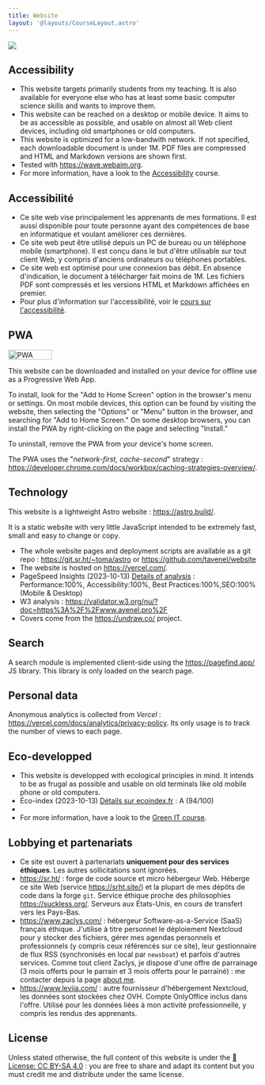 ```yaml
---
title: Website
layout: '@layouts/CourseLayout.astro'
---
```


![](@assets/undraw/undraw_static-website_x3tn.svg)

## Accessibility

- This website targets primarily students from my teaching. It is also available for everyone else who has at least some basic computer science skills and wants to improve them.
- This website can be reached on a desktop or mobile device. It aims to be as accessible as possible, and usable on almost all Web client devices, including old smartphones or old computers.
- This website is optimized for a low-bandwith network. If not specified, each downloadable document is under 1M. PDF files are compressed and HTML and Markdown versions are shown first.
- Tested with <https://wave.webaim.org>.
- For more information, have a look to the [Accessibility][cours-rse] course.

## Accessibilité

- Ce site web vise principalement les apprenants de mes formations. Il est aussi disponible pour toute personne ayant des compétences de base en informatique et voulant améliorer ces dernières.
- Ce site web peut être utilisé depuis un PC de bureau ou un téléphone mobile (smartphone). Il est conçu dans le but d'être utilisable sur tout client Web, y compris d'anciens ordinateurs ou téléphones portables.
- Ce site web est optimisé pour une connexion bas débit. En absence d'indication, le document à télécharger fait moins de 1M. Les fichiers PDF sont compressés et les versions HTML et Markdown affichées en premier.
- Pour plus d'information sur l'accessibilité, voir le [cours sur l'accessibilité][cours-rse].

[cours-rse]: /cours/rse/index.html

## PWA

<a href="https://developer.mozilla.org/en-US/docs/Web/Progressive_web_apps"><img src="resources/images/pwa-enabled.svg" alt="PWA Banner" width="88" height="20"/></a>

This website can be downloaded and installed on your device for offline use as a Progressive Web App.

To install, look for the "Add to Home Screen" option in the browser's menu or settings. On most mobile devices, this option can be found by visiting the website, then selecting the "Options" or "Menu" button in the browser, and searching for "Add to Home Screen." On some desktop browsers, you can install the PWA by right-clicking on the page and selecting "Install."

To uninstall, remove the PWA from your device's home screen.

The PWA uses the "_network-first, cache-second_" strategy : <https://developer.chrome.com/docs/workbox/caching-strategies-overview/>.

## Technology

This website is a lightweight Astro website : <https://astro.build/>.

It is a static website with very little JavaScript intended to be extremely fast, small and easy to change or copy.

- The whole website pages and deployment scripts are available as a git repo : <https://git.sr.ht/~toma/astro> or <https://github.com/tavenel/website>
- The website is hosted on <https://vercel.com/>.
- PageSpeed Insights (2023-10-13) [Details of analysis](https://pagespeed.web.dev/analysis/https-www-avenel-pro-promotions-esgi-esgi-b3-src-linux-lpic-1-html/g9fuj8pwm7?form_factor=desktop) : <span class="green">Performance:100%, Accessibility:100%, Best Practices:100%,SEO:100% (Mobile & Desktop)</span>
- W3 analysis : <https://validator.w3.org/nu/?doc=https%3A%2F%2Fwww.avenel.pro%2F>
- Covers come from the <https://undraw.co/> project.

## Search

A search module is implemented client-side using the <https://pagefind.app/> JS library.
This library is only loaded on the search page.

## Personal data

Anonymous analytics is collected from _Vercel_ : <https://vercel.com/docs/analytics/privacy-policy>. Its only usage is to track the number of views to each page.

## Eco-developped

- This website is developped with ecological principles in mind. It intends to be as frugal as possible and usable on old terminals like old mobile phone or old computers.
- Éco-index (2023-10-13) [Détails sur ecoindex.fr](https://www.ecoindex.fr/resultat/?id=0cba402f-cc0f-4b2d-ad7a-1495a1ccb6d2#score-details) : <span class="green">A (94/100)</span>
- <div id="wcb" class="carbonbadge"></div><script src="/carbonbadge-1.1.3.min.js"  defer></script>
- For more information, have a look to the [Green IT course](/cours/rse).

## Lobbying et partenariats

- Ce site est ouvert à partenariats **uniquement pour des services éthiques**. Les autres sollicitations sont ignorées.
- <https://sr.ht/> : forge de code source et micro hébergeur Web. Héberge ce site Web (service <https://srht.site/>) et la plupart de mes dépôts de code dans la forge `git`. Service éthique proche des philosophies <https://suckless.org/>. Serveurs aux États-Unis, en cours de transfert vers les Pays-Bas.
- <https://www.zaclys.com/> : hébergeur Software-as-a-Service (SaaS) français éthique. J'utilise à titre personnel le déploiement Nextcloud pour y stocker des fichiers, gérer mes agendas personnels et professionnels (y compris ceux référencés sur ce site), leur gestionnaire de flux RSS (synchronisés en local par `newsboat`) et parfois d'autres services. Comme tout client Zaclys, je dispose d'une offre de parrainage (3 mois offerts pour le parrain et 3 mois offerts pour le parrainé) : me contacter depuis la page [about me](/about).
- <https://www.leviia.com/> : autre fournisseur d'hébergement Nextcloud, les données sont stockées chez OVH. Compte OnlyOffice inclus dans l'offre. Utilisé pour les données liées à mon activité professionnelle, y compris les rendus des apprenants.

## License

Unless stated otherwise, the full content of this website is under the [󰵫  License: CC BY-SA 4.0](http://creativecommons.org/licenses/by-sa/4.0/) : you are free to share and adapt its content but you must credit me and distribute under the same license.

